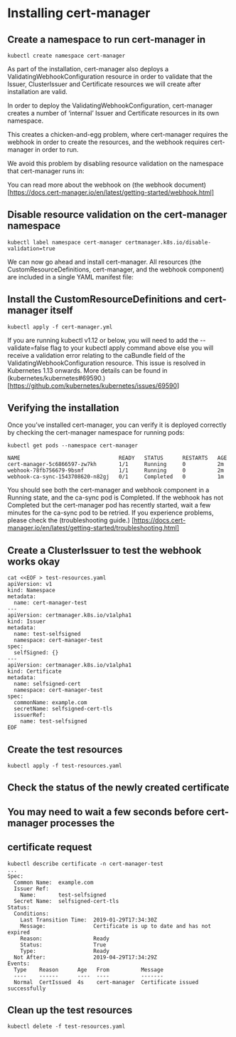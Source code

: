#  Installing cert-manager
## Create a namespace to run cert-manager in
```
kubectl create namespace cert-manager
```

As part of the installation, cert-manager also deploys a ValidatingWebhookConfiguration resource in order to validate that the Issuer, ClusterIssuer and Certificate resources we will create after installation are valid.

In order to deploy the ValidatingWebhookConfiguration, cert-manager creates a number of ‘internal’ Issuer and Certificate resources in its own namespace.

This creates a chicken-and-egg problem, where cert-manager requires the webhook in order to create the resources, and the webhook requires cert-manager in order to run.

We avoid this problem by disabling resource validation on the namespace that cert-manager runs in:

You can read more about the webhook on (the webhook document)[https://docs.cert-manager.io/en/latest/getting-started/webhook.html]

## Disable resource validation on the cert-manager namespace
```
kubectl label namespace cert-manager certmanager.k8s.io/disable-validation=true
```

We can now go ahead and install cert-manager. All resources (the CustomResourceDefinitions, cert-manager, and the webhook component) are included in a single YAML manifest file:

## Install the CustomResourceDefinitions and cert-manager itself

```
kubectl apply -f cert-manager.yml
```

If you are running kubectl v1.12 or below, you will need to add the --validate=false flag to your kubectl apply command above else you will receive a validation error relating to the caBundle field of the ValidatingWebhookConfiguration resource. This issue is resolved in Kubernetes 1.13 onwards. More details can be found in (kubernetes/kubernetes#69590.)[https://github.com/kubernetes/kubernetes/issues/69590]


## Verifying the installation
Once you’ve installed cert-manager, you can verify it is deployed correctly by checking the cert-manager namespace for running pods:

```
kubectl get pods --namespace cert-manager

NAME                               READY   STATUS      RESTARTS   AGE
cert-manager-5c6866597-zw7kh       1/1     Running     0          2m
webhook-78fb756679-9bsmf           1/1     Running     0          2m
webhook-ca-sync-1543708620-n82gj   0/1     Completed   0          1m
```

You should see both the cert-manager and webhook component in a Running state, and the ca-sync pod is Completed. If the webhook has not Completed but the cert-manager pod has recently started, wait a few minutes for the ca-sync pod to be retried. If you experience problems, please check the (troubleshooting guide.) [https://docs.cert-manager.io/en/latest/getting-started/troubleshooting.html]

## Create a ClusterIssuer to test the webhook works okay
```
cat <<EOF > test-resources.yaml
apiVersion: v1
kind: Namespace
metadata:
  name: cert-manager-test
---
apiVersion: certmanager.k8s.io/v1alpha1
kind: Issuer
metadata:
  name: test-selfsigned
  namespace: cert-manager-test
spec:
  selfSigned: {}
---
apiVersion: certmanager.k8s.io/v1alpha1
kind: Certificate
metadata:
  name: selfsigned-cert
  namespace: cert-manager-test
spec:
  commonName: example.com
  secretName: selfsigned-cert-tls
  issuerRef:
    name: test-selfsigned
EOF
```
## Create the test resources
```
kubectl apply -f test-resources.yaml
```
## Check the status of the newly created certificate
## You may need to wait a few seconds before cert-manager processes the
## certificate request
```
kubectl describe certificate -n cert-manager-test
...
Spec:
  Common Name:  example.com
  Issuer Ref:
    Name:       test-selfsigned
  Secret Name:  selfsigned-cert-tls
Status:
  Conditions:
    Last Transition Time:  2019-01-29T17:34:30Z
    Message:               Certificate is up to date and has not expired
    Reason:                Ready
    Status:                True
    Type:                  Ready
  Not After:               2019-04-29T17:34:29Z
Events:
  Type    Reason      Age   From          Message
  ----    ------      ----  ----          -------
  Normal  CertIssued  4s    cert-manager  Certificate issued successfully
```
## Clean up the test resources
```
kubectl delete -f test-resources.yaml
```